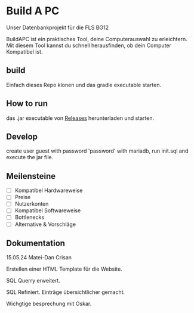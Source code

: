 # Build A PC

Unser Datenbankprojekt für die FLS BG12

BuildAPC ist ein praktisches Tool, deine Computerauswahl zu erleichtern. Mit diesem Tool kannst du schnell herausfinden, ob dein Computer Kompatibel ist.

## build

Einfach dieses Repo klonen und das gradle executable starten.

## How to run

das .jar executable von [Releases](https://github.com/osakaruhub/BuildAPC/releases) herunterladen und starten.

## Develop

create user guest with password 'password' with mariadb, run init.sql and execute the jar file.

## Meilensteine

- [ ] Kompatibel Hardwareweise
- [ ] Preise
- [ ] Nutzerkonten
- [ ] Kompatibel Softwareweise
- [ ] Bottlenecks
- [ ] Alternative & Vorschläge

## Dokumentation

15.05.24
Matei-Dan Crisan

Erstellen einer HTML Template für die Website.

SQL Querry erweitert.

SQL Refiniert. Einträge übersichtlicher gemacht.

Wichgtige besprechung mit Oskar.
